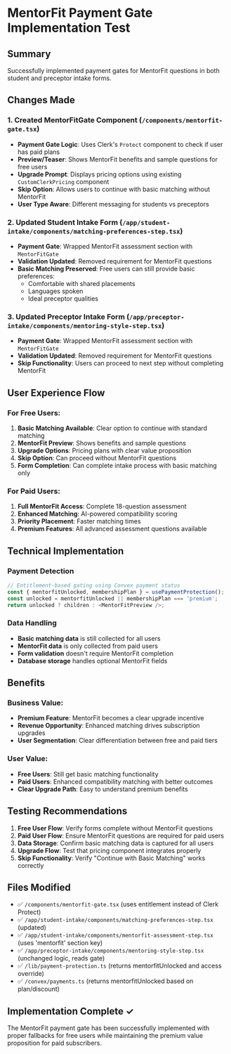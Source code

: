 # MentorFit Payment Gate Implementation Test

## Summary
Successfully implemented payment gates for MentorFit questions in both student and preceptor intake forms.

## Changes Made

### 1. Created MentorFitGate Component (`/components/mentorfit-gate.tsx`)
- **Payment Gate Logic**: Uses Clerk's `Protect` component to check if user has paid plans
- **Preview/Teaser**: Shows MentorFit benefits and sample questions for free users
- **Upgrade Prompt**: Displays pricing options using existing `CustomClerkPricing` component
- **Skip Option**: Allows users to continue with basic matching without MentorFit
- **User Type Aware**: Different messaging for students vs preceptors

### 2. Updated Student Intake Form (`/app/student-intake/components/matching-preferences-step.tsx`)
- **Payment Gate**: Wrapped MentorFit assessment section with `MentorFitGate`
- **Validation Updated**: Removed requirement for MentorFit questions
- **Basic Matching Preserved**: Free users can still provide basic preferences:
  - Comfortable with shared placements
  - Languages spoken
  - Ideal preceptor qualities

### 3. Updated Preceptor Intake Form (`/app/preceptor-intake/components/mentoring-style-step.tsx`)
- **Payment Gate**: Wrapped MentorFit assessment section with `MentorFitGate`
- **Validation Updated**: Removed requirement for MentorFit questions
- **Skip Functionality**: Users can proceed to next step without completing MentorFit

## User Experience Flow

### For Free Users:
1. **Basic Matching Available**: Clear option to continue with standard matching
2. **MentorFit Preview**: Shows benefits and sample questions
3. **Upgrade Options**: Pricing plans with clear value proposition
4. **Skip Option**: Can proceed without MentorFit questions
5. **Form Completion**: Can complete intake process with basic matching only

### For Paid Users:
1. **Full MentorFit Access**: Complete 18-question assessment
2. **Enhanced Matching**: AI-powered compatibility scoring
3. **Priority Placement**: Faster matching times
4. **Premium Features**: All advanced assessment questions available

## Technical Implementation

### Payment Detection
```typescript
// Entitlement-based gating using Convex payment status
const { mentorfitUnlocked, membershipPlan } = usePaymentProtection();
const unlocked = mentorfitUnlocked || membershipPlan === 'premium';
return unlocked ? children : <MentorFitPreview />;
```

### Data Handling
- **Basic matching data** is still collected for all users
- **MentorFit data** is only collected from paid users
- **Form validation** doesn't require MentorFit completion
- **Database storage** handles optional MentorFit fields

## Benefits

### Business Value:
- **Premium Feature**: MentorFit becomes a clear upgrade incentive
- **Revenue Opportunity**: Enhanced matching drives subscription upgrades
- **User Segmentation**: Clear differentiation between free and paid tiers

### User Value:
- **Free Users**: Still get basic matching functionality
- **Paid Users**: Enhanced compatibility matching with better outcomes
- **Clear Upgrade Path**: Easy to understand premium benefits

## Testing Recommendations

1. **Free User Flow**: Verify forms complete without MentorFit questions
2. **Paid User Flow**: Ensure MentorFit questions are required for paid users
3. **Data Storage**: Confirm basic matching data is captured for all users
4. **Upgrade Flow**: Test that pricing component integrates properly
5. **Skip Functionality**: Verify "Continue with Basic Matching" works correctly

## Files Modified
- ✅ `/components/mentorfit-gate.tsx` (uses entitlement instead of Clerk Protect)
- ✅ `/app/student-intake/components/matching-preferences-step.tsx` (updated)
- ✅ `/app/student-intake/components/mentorfit-assessment-step.tsx` (uses 'mentorfit' section key)
- ✅ `/app/preceptor-intake/components/mentoring-style-step.tsx` (unchanged logic, reads gate)
- ✅ `/lib/payment-protection.ts` (returns mentorfitUnlocked and access override)
- ✅ `/convex/payments.ts` (returns mentorfitUnlocked based on plan/discount)

## Implementation Complete ✓
The MentorFit payment gate has been successfully implemented with proper fallbacks for free users while maintaining the premium value proposition for paid subscribers.